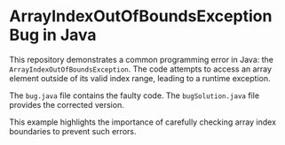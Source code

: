 # ArrayIndexOutOfBoundsException Bug in Java

This repository demonstrates a common programming error in Java: the `ArrayIndexOutOfBoundsException`.  The code attempts to access an array element outside of its valid index range, leading to a runtime exception.

The `bug.java` file contains the faulty code. The `bugSolution.java` file provides the corrected version.

This example highlights the importance of carefully checking array index boundaries to prevent such errors.